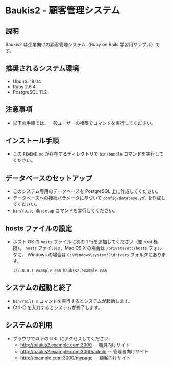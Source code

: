 # Baukis2 - 顧客管理システム

## 説明

Baukis2 は企業向けの顧客管理システム（Ruby on Rails 学習用サンプル）です。

## 推奨されるシステム環境
* Ubuntu 18.04
* Ruby 2.6.4
* PostgreSQL 11.2

## 注意事項

* 以下の手順では、一般ユーザーの権限でコマンドを実行してください。

## インストール手順

* この `README.md` が存在するディレクトリで `bin/bundle` コマンドを実行してください。

## データベースのセットアップ

* このシステム専用のデータベースを PostgreSQL 上に作成してください。
* データベースへの接続パラメータに基づいて `config/database.yml` を作成してください。
* `bin/rails db:setup` コマンドを実行してください。

## hosts ファイルの設定

* ホスト OS の `hosts` ファイルに次の 1 行を追加してください（要 root 権限）。
  `hosts` ファイルは、Mac OS X の場合は `/private/etc/hosts` フォルダに、
  Windows の場合は `C:\Windows\system32\drivers` フォルダにあります。

      127.0.0.1 example.com baukis2.example.com

## システムの起動と終了

* `bin/rails s` コマンドを実行するとシステムが起動します。
* Ctrl-C を入力するとシステムが終了します。

## システムの利用

* ブラウザで以下の URL にアクセスしてください:
  * http://baukis2.example.com:3000 -- 職員向けサイト
  * http://baukis2.example.com:3000/admin -- 管理者向けサイト
  * http://example.com:3000/mypage -- 顧客向けサイト
